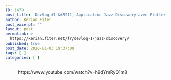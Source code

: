 ```yaml
---
ID: 1479
post_title: 'Devlog #1 &#8211; Application Jazz Discovery avec Flutter [FR]'
author: Kérian Fiter
post_excerpt: ""
layout: post
permalink: >
  https://kerian.fiter.net/fr/devlog-1-jazz-discovery/
published: true
post_date: 2020-01-03 19:37:09
tags: [ ]
categories: [ ]
---
```

<!-- wp:core-embed/youtube {"url":"https://www.youtube.com/watch?v=h9dYmRyQ1m8","type":"video","providerNameSlug":"youtube","className":"wp-embed-aspect-16-9 wp-has-aspect-ratio"} --><figure class="wp-block-embed-youtube wp-block-embed is-type-video is-provider-youtube wp-embed-aspect-16-9 wp-has-aspect-ratio">

<div class="wp-block-embed__wrapper">
  https://www.youtube.com/watch?v=h9dYmRyQ1m8
</div></figure> 

<!-- /wp:core-embed/youtube -->
